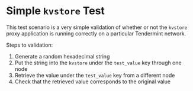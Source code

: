 # Simple `kvstore` Test

This test scenario is a very simple validation of whether or not the `kvstore`
proxy application is running correctly on a particular Tendermint network.

Steps to validation:

1. Generate a random hexadecimal string
2. Put the string into the `kvstore` under the `test_value` key through one node
3. Retrieve the value under the `test_value` key from a different node
4. Check that the retrieved value corresponds to the original value

